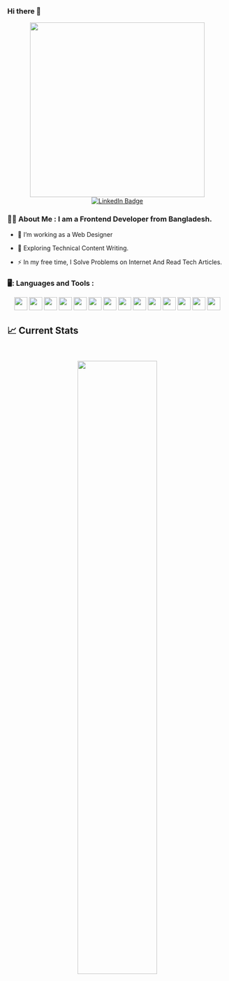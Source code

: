 ### Hi there 👋

<!--
**AhshanHabib26/AhshanHabib26** is a ✨ _special_ ✨ repository because its `README.md` (this file) appears on your GitHub profile.

Here are some ideas to get you started:

- 🔭 I’m currently working on ...
- 🌱 I’m currently learning ...
- 👯 I’m looking to collaborate on ...
- 🤔 I’m looking for help with ...
- 💬 Ask me about ...
- 📫 How to reach me: ...
- 😄 Pronouns: ...
- ⚡ Fun fact: ...




-->

<div id="header" align="center">
  <img src="https://media.giphy.com/media/qgQUggAC3Pfv687qPC/giphy.gif" width="400"/>
</div>


<div id="badges" align='center'>
  <a href="https://www.linkedin.com/in/ahshanhabib26/">
    <img src="https://img.shields.io/badge/LinkedIn-blue?style=for-the-badge&logo=linkedin&logoColor=white" alt="LinkedIn Badge"/>
  </a>
</div>


### :man_technologist: About Me : I am a Frontend Developer from  Bangladesh.

- :telescope: I’m working as a Web Designer

- :seedling: Exploring Technical Content Writing.

- :zap: In my free time, I Solve Problems on Internet And Read Tech Articles.
  

### 🖥️: Languages and Tools :

<div align='center'>
<img src="https://img.shields.io/badge/HTML5-E34F26?style=for-the-badge&logo=html5&logoColor=white" height="30"/> 
<img src="https://img.shields.io/badge/CSS3-1572B6?style=for-the-badge&logo=css3&logoColor=white" height="30"/> 
<img src="https://img.shields.io/badge/Sass-CC6699?style=for-the-badge&logo=sass&logoColor=white" height="30"/> 
<img src="https://img.shields.io/badge/Bootstrap-563D7C?style=for-the-badge&logo=bootstrap&logoColor=white" height="30"/> 
<img src="https://img.shields.io/badge/Tailwind_CSS-38B2AC?style=for-the-badge&logo=tailwind-css&logoColor=white" height="30"/>
<img src="https://img.shields.io/badge/Material--UI-0081CB?style=for-the-badge&logo=material-ui&logoColor=white" height="30"/> 
<img src="https://img.shields.io/badge/javascript-F7DF1E.svg?&style=for-the-badge&logo=javascript&logoColor=white" height="30"/>  
<img src="https://img.shields.io/badge/React-20232A?style=for-the-badge&logo=react&logoColor=61DAFB" height="30"/> 
<img src="https://img.shields.io/badge/React_Router-CA4245?style=for-the-badge&logo=react-router&logoColor=white" height="30"/> 
<img src="https://img.shields.io/badge/firebase-FFCA28.svg?&style=for-the-badge&logo=firebase&logoColor=white" height="30"/> 
<img src="https://img.shields.io/badge/Node.js-43853D?style=for-the-badge&logo=node.js&logoColor=white" height="30"/> 
<img src=" https://img.shields.io/badge/MongoDB-4EA94B?style=for-the-badge&logo=mongodb&logoColor=white" height="30"/>
<img src="https://img.shields.io/badge/Netlify-00C7B7?style=for-the-badge&logo=netlify&logoColor=white" height="30"/> 
<img src="https://img.shields.io/badge/Heroku-430098?style=for-the-badge&logo=heroku&logoColor=white" height="30"/> 
</div>

## :chart_with_upwards_trend: Current Stats

<br />
<p align="center">
  <img width="60%" src="https://github-readme-streak-stats.herokuapp.com/?user=mir-hussain&background=0D1117&sideNums=FFFFFF&sideLabels=9A9A9A&currStreakNum=FB8C00&dates=6E6E6E" />
</p>
